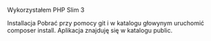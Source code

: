 Wykorzystałem PHP Slim 3

Installacja
Pobrać przy pomocy git i w katalogu głowynym uruchomić composer install.
Aplikacja znajduję się w katalogu public.
